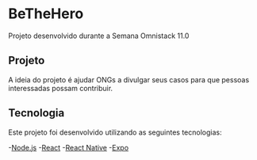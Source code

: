 # BeTheHero
Projeto desenvolvido durante a Semana Omnistack 11.0

## Projeto
A ideia do projeto é ajudar ONGs a divulgar seus casos para que pessoas interessadas possam contribuir.

## Tecnologia
Este projeto foi desenvolvido utilizando as seguintes tecnologias:

-[Node.js](https://nodejs.org/en/) 
-[React](https://reactjs.org/) 
-[React Native](https://facebook.github.io/react-native/) 
-[Expo](https://expo.io/)
